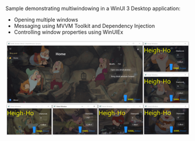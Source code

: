 Sample demonstrating multiwindowing in a WinUI 3 Desktop application:
* Opening multiple windows
* Messaging using MVVM Toolkit and Dependency Injection
* Controlling window properties using WinUIEx

![Screenshot](Assets/HeighHo.png?raw=true)

